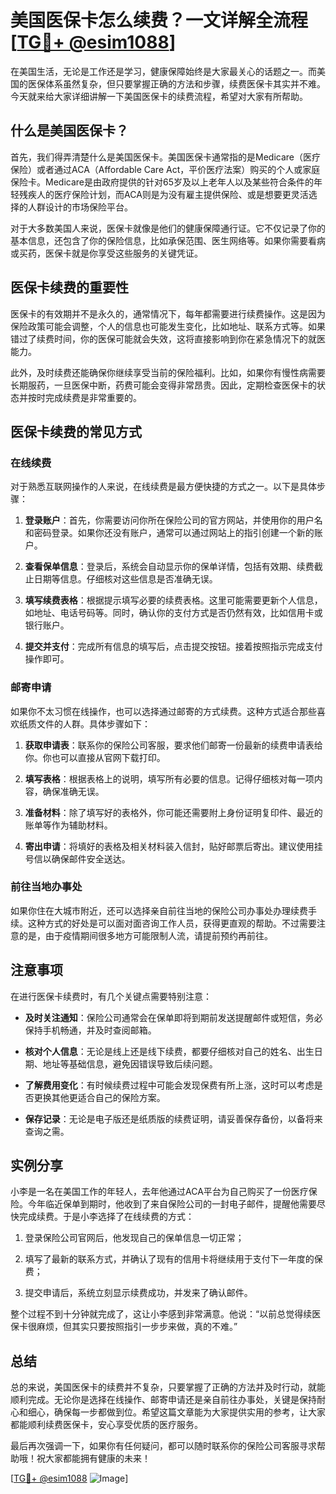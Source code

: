 # 美国医保卡怎么续费？一文详解全流程[[TG💪+ @esim1088](https://t.me/s/esim1088)]

在美国生活，无论是工作还是学习，健康保障始终是大家最关心的话题之一。而美国的医保体系虽然复杂，但只要掌握正确的方法和步骤，续费医保卡其实并不难。今天就来给大家详细讲解一下美国医保卡的续费流程，希望对大家有所帮助。

## 什么是美国医保卡？

首先，我们得弄清楚什么是美国医保卡。美国医保卡通常指的是Medicare（医疗保险）或者通过ACA（Affordable Care Act，平价医疗法案）购买的个人或家庭保险卡。Medicare是由政府提供的针对65岁及以上老年人以及某些符合条件的年轻残疾人的医疗保险计划，而ACA则是为没有雇主提供保险、或是想要更灵活选择的人群设计的市场保险平台。

对于大多数美国人来说，医保卡就像是他们的健康保障通行证。它不仅记录了你的基本信息，还包含了你的保险信息，比如承保范围、医生网络等。如果你需要看病或买药，医保卡就是你享受这些服务的关键凭证。

## 医保卡续费的重要性

医保卡的有效期并不是永久的，通常情况下，每年都需要进行续费操作。这是因为保险政策可能会调整，个人的信息也可能发生变化，比如地址、联系方式等。如果错过了续费时间，你的医保可能就会失效，这将直接影响到你在紧急情况下的就医能力。

此外，及时续费还能确保你继续享受当前的保险福利。比如，如果你有慢性病需要长期服药，一旦医保中断，药费可能会变得非常昂贵。因此，定期检查医保卡的状态并按时完成续费是非常重要的。

## 医保卡续费的常见方式

### 在线续费

对于熟悉互联网操作的人来说，在线续费是最方便快捷的方式之一。以下是具体步骤：

1. **登录账户**：首先，你需要访问你所在保险公司的官方网站，并使用你的用户名和密码登录。如果你还没有账户，通常可以通过网站上的指引创建一个新的账户。
   
2. **查看保单信息**：登录后，系统会自动显示你的保单详情，包括有效期、续费截止日期等信息。仔细核对这些信息是否准确无误。

3. **填写续费表格**：根据提示填写必要的续费表格。这里可能需要更新个人信息，如地址、电话号码等。同时，确认你的支付方式是否仍然有效，比如信用卡或银行账户。

4. **提交并支付**：完成所有信息的填写后，点击提交按钮。接着按照指示完成支付操作即可。

### 邮寄申请

如果你不太习惯在线操作，也可以选择通过邮寄的方式续费。这种方式适合那些喜欢纸质文件的人群。具体步骤如下：

1. **获取申请表**：联系你的保险公司客服，要求他们邮寄一份最新的续费申请表给你。你也可以直接从官网下载打印。

2. **填写表格**：根据表格上的说明，填写所有必要的信息。记得仔细核对每一项内容，确保准确无误。

3. **准备材料**：除了填写好的表格外，你可能还需要附上身份证明复印件、最近的账单等作为辅助材料。

4. **寄出申请**：将填好的表格及相关材料装入信封，贴好邮票后寄出。建议使用挂号信以确保邮件安全送达。

### 前往当地办事处

如果你住在大城市附近，还可以选择亲自前往当地的保险公司办事处办理续费手续。这种方式的好处是可以面对面咨询工作人员，获得更直观的帮助。不过需要注意的是，由于疫情期间很多地方可能限制人流，请提前预约再前往。

## 注意事项

在进行医保卡续费时，有几个关键点需要特别注意：

- **及时关注通知**：保险公司通常会在保单即将到期前发送提醒邮件或短信，务必保持手机畅通，并及时查阅邮箱。
  
- **核对个人信息**：无论是线上还是线下续费，都要仔细核对自己的姓名、出生日期、地址等基础信息，避免因错误导致后续问题。

- **了解费用变化**：有时候续费过程中可能会发现保费有所上涨，这时可以考虑是否更换其他更适合自己的保险方案。

- **保存记录**：无论是电子版还是纸质版的续费证明，请妥善保存备份，以备将来查询之需。

## 实例分享

小李是一名在美国工作的年轻人，去年他通过ACA平台为自己购买了一份医疗保险。今年临近保单到期时，他收到了来自保险公司的一封电子邮件，提醒他需要尽快完成续费。于是小李选择了在线续费的方式：

1. 登录保险公司官网后，他发现自己的保单信息一切正常；
   
2. 填写了最新的联系方式，并确认了现有的信用卡将继续用于支付下一年度的保费；
   
3. 提交申请后，系统立刻显示续费成功，并发来了确认邮件。

整个过程不到十分钟就完成了，这让小李感到非常满意。他说：“以前总觉得续医保卡很麻烦，但其实只要按照指引一步步来做，真的不难。”

## 总结

总的来说，美国医保卡的续费并不复杂，只要掌握了正确的方法并及时行动，就能顺利完成。无论你是选择在线操作、邮寄申请还是亲自前往办事处，关键是保持耐心和细心，确保每一步都做到位。希望这篇文章能为大家提供实用的参考，让大家都能顺利续费医保卡，安心享受优质的医疗服务。

最后再次强调一下，如果你有任何疑问，都可以随时联系你的保险公司客服寻求帮助哦！祝大家都能拥有健康的未来！

[[TG💪+ @esim1088](https://t.me/s/esim1088) ![Image](https://i.postimg.cc/4NQfJmqS/Snipaste-2025-05-13-00-14-12.png)]
